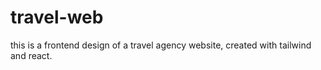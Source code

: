 # travel-web
this is a frontend design of a travel agency website, created with tailwind and react.
